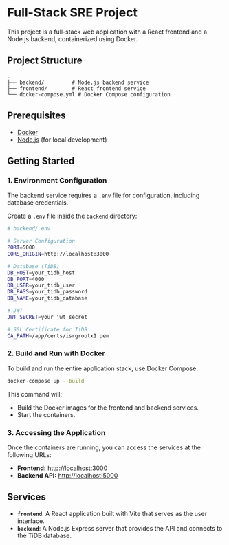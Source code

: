 # Full-Stack SRE Project

This project is a full-stack web application with a React frontend and a Node.js backend, containerized using Docker.

## Project Structure

```
.
├── backend/         # Node.js backend service
├── frontend/        # React frontend service
└── docker-compose.yml # Docker Compose configuration
```

## Prerequisites

- [Docker](https://www.docker.com/get-started)
- [Node.js](https://nodejs.org/) (for local development)

## Getting Started

### 1. Environment Configuration

The backend service requires a `.env` file for configuration, including database credentials.

Create a `.env` file inside the `backend` directory:

```bash
# backend/.env

# Server Configuration
PORT=5000
CORS_ORIGIN=http://localhost:3000

# Database (TiDB)
DB_HOST=your_tidb_host
DB_PORT=4000
DB_USER=your_tidb_user
DB_PASS=your_tidb_password
DB_NAME=your_tidb_database

# JWT
JWT_SECRET=your_jwt_secret

# SSL Certificate for TiDB
CA_PATH=/app/certs/isrgrootx1.pem
```

### 2. Build and Run with Docker

To build and run the entire application stack, use Docker Compose:

```bash
docker-compose up --build
```

This command will:
- Build the Docker images for the frontend and backend services.
- Start the containers.

### 3. Accessing the Application

Once the containers are running, you can access the services at the following URLs:

- **Frontend:** [http://localhost:3000](http://localhost:3000)
- **Backend API:** [http://localhost:5000](http://localhost:5000)

## Services

- **`frontend`**: A React application built with Vite that serves as the user interface.
- **`backend`**: A Node.js Express server that provides the API and connects to the TiDB database.


